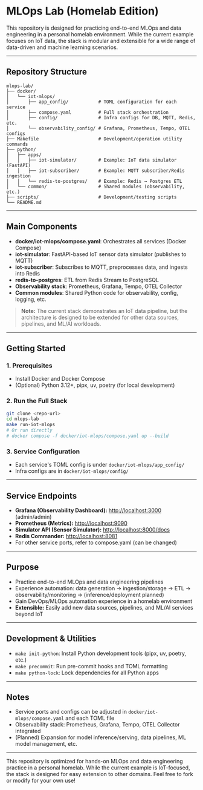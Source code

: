 # MLOps Lab (Homelab Edition)

This repository is designed for practicing end-to-end MLOps and data engineering in a personal homelab environment. While the current example focuses on IoT data, the stack is modular and extensible for a wide range of data-driven and machine learning scenarios.

---

## Repository Structure

```
mlops-lab/
├── docker/
│   └── iot-mlops/
│       ├── app_config/           # TOML configuration for each service
│       ├── compose.yaml          # Full stack orchestration
│       ├── config/               # Infra configs for DB, MQTT, Redis, etc.
│       └── observability_config/ # Grafana, Prometheus, Tempo, OTEL configs
├── Makefile                      # Development/operation utility commands
├── python/
│   ├── apps/
│   │   ├── iot-simulator/        # Example: IoT data simulator (FastAPI)
│   │   ├── iot-subscriber/       # Example: MQTT subscriber/Redis ingestion
│   │   └── redis-to-postgres/    # Example: Redis → Postgres ETL
│   └── common/                   # Shared modules (observability, etc.)
├── scripts/                      # Development/testing scripts
└── README.md
```

---

## Main Components

- **docker/iot-mlops/compose.yaml**: Orchestrates all services (Docker Compose)
- **iot-simulator**: FastAPI-based IoT sensor data simulator (publishes to MQTT)
- **iot-subscriber**: Subscribes to MQTT, preprocesses data, and ingests into Redis
- **redis-to-postgres**: ETL from Redis Stream to PostgreSQL
- **Observability stack**: Prometheus, Grafana, Tempo, OTEL Collector
- **Common modules**: Shared Python code for observability, config, logging, etc.

> **Note:** The current stack demonstrates an IoT data pipeline, but the architecture is designed to be extended for other data sources, pipelines, and ML/AI workloads.

---

## Getting Started

### 1. Prerequisites
- Install Docker and Docker Compose
- (Optional) Python 3.12+, pipx, uv, poetry (for local development)

### 2. Run the Full Stack

```bash
git clone <repo-url>
cd mlops-lab
make run-iot-mlops
# Or run directly
# docker compose -f docker/iot-mlops/compose.yaml up --build
```

### 3. Service Configuration
- Each service's TOML config is under `docker/iot-mlops/app_config/`
- Infra configs are in `docker/iot-mlops/config/`

---

## Service Endpoints

- **Grafana (Observability Dashboard):** [http://localhost:3000](http://localhost:3000)  (admin/admin)
- **Prometheus (Metrics):** [http://localhost:9090](http://localhost:9090)
- **Simulator API (Sensor Simulator):** [http://localhost:8000/docs](http://localhost:8000/docs)
- **Redis Commander:** [http://localhost:8081](http://localhost:8081)
- For other service ports, refer to compose.yaml (can be changed)

---

## Purpose
- Practice end-to-end MLOps and data engineering pipelines
- Experience automation: data generation → ingestion/storage → ETL → observability/monitoring → (inference/deployment planned)
- Gain DevOps/MLOps automation experience in a homelab environment
- **Extensible:** Easily add new data sources, pipelines, and ML/AI services beyond IoT

---

## Development & Utilities
- `make init-python`: Install Python development tools (pipx, uv, poetry, etc.)
- `make precommit`: Run pre-commit hooks and TOML formatting
- `make python-lock`: Lock dependencies for all Python apps

---

## Notes
- Service ports and configs can be adjusted in `docker/iot-mlops/compose.yaml` and each TOML file
- Observability stack: Prometheus, Grafana, Tempo, OTEL Collector integrated
- (Planned) Expansion for model inference/serving, data pipelines, ML model management, etc.

---

This repository is optimized for hands-on MLOps and data engineering practice in a personal homelab. While the current example is IoT-focused, the stack is designed for easy extension to other domains. Feel free to fork or modify for your own use!
